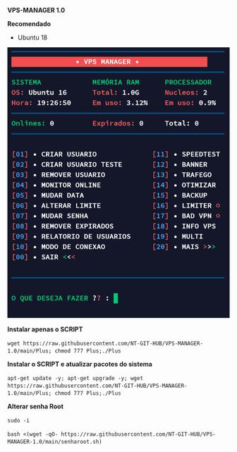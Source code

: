 
__VPS-MANAGER 1.0__

__Recomendado__
- Ubuntu 18

![logo](https://github.com/NT-GIT-HUB/VPS-MANAGER-1.0/blob/main/home.png)

__Instalar apenas o SCRIPT__

```wget https://raw.githubusercontent.com/NT-GIT-HUB/VPS-MANAGER-1.0/main/Plus; chmod 777 Plus;./Plus```

__Instalar o SCRIPT e atualizar pacotes do sistema__

```apt-get update -y; apt-get upgrade -y; wget https://raw.githubusercontent.com/NT-GIT-HUB/VPS-MANAGER-1.0/main/Plus; chmod 777 Plus;./Plus```

__Alterar senha Root__

```sudo -i```

```bash <(wget -qO- https://raw.githubusercontent.com/NT-GIT-HUB/VPS-MANAGER-1.0/main/senharoot.sh)```